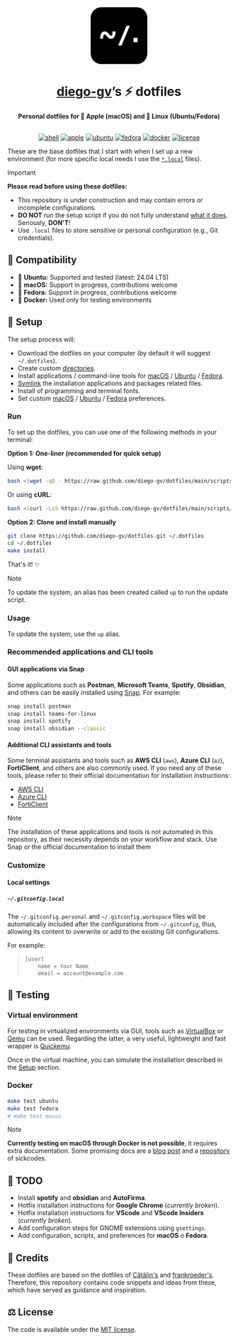 <!-- markdownlint-disable MD041 -->
<div align="center">
    <img src=".github/logo.png" alt="dotfiles" width="128"/>
</div>
<div align="center">
  <h1><a href="https://github.com/diego-gv">diego-gv</a>’s ⚡ dotfiles</h1>
  <strong>Personal dotfiles for 🍎 Apple (macOS) and 🐧 Linux (Ubuntu/Fedora)</strong>
</div>
<br>
<p align="center">
    <a href="https://www.gnu.org/software/bash/"><img src="https://img.shields.io/badge/shell-bash-4EAA25?logo=gnu-bash&logoColor=white" alt="shell"/></a>
    <a href="https://www.apple.com/macos/"><img src="https://img.shields.io/badge/Apple-000000.svg?style=flat&logo=apple&logoColor=white" alt="apple"/></a>
    <a href="https://ubuntu.com/"><img src="https://img.shields.io/badge/Ubuntu-E95420.svg?style=flat&logo=ubuntu&logoColor=white" alt="ubuntu"/></a>
    <a href="https://getfedora.org/"><img src="https://img.shields.io/badge/Fedora-51A2DA.svg?style=flat&logo=fedora&logoColor=white" alt="fedora"/></a>
    <a href="https://www.docker.com/"><img src="https://img.shields.io/badge/docker-2496ED.svg?style=flat&logo=docker&logoColor=white" alt="docker"/></a>
    <a href="LICENSE"><img src="https://img.shields.io/badge/license-MIT-750014.svg?style=flat" alt="license"/></a>
</p>

These are the base dotfiles that I start with when I set up a new environment (for more specific local needs I use the [`*.local`](#local-settings) files).

> [!IMPORTANT]
> **Please read before using these dotfiles:**
>
> - This repository is under construction and may contain errors or incomplete configurations.
> - **DO NOT** run the setup script if you do not fully understand [what it does][setup]. Seriously, **DON'T**!
> - Use `.local` files to store sensitive or personal configuration (e.g., Git credentials).

## 🧩 Compatibility

- 🐧 **Ubuntu:** Supported and tested (latest: 24.04 LTS)
- 🍎 **macOS:** Support in progress, contributions welcome
- 🎩 **Fedora:** Support in progress, contributions welcome
- 🐳 **Docker:** Used only for testing environments

## 🚀 Setup

The setup process will:

- Download the dotfiles on your computer (by default it will suggest `~/.dotfiles`).
- Create custom [directories][directories].
- Install applications / command-line tools for [macOS][install macos] / [Ubuntu][install ubuntu] / [Fedora][install fedora].
- [Symlink][symlink] the installation applications and packages related files.
- Install of programming and terminal fonts.
- Set custom [macOS][preferences macos] / [Ubuntu][preferences ubuntu] / [Fedora][preferences fedora] preferences.

### Run

To set up the dotfiles, you can use one of the following methods in your terminal:

**Option 1: One-liner (recommended for quick setup)**

Using **wget**:

```sh
bash <(wget -qO - https://raw.github.com/diego-gv/dotfiles/main/scripts/setup.sh)
```

Or using **cURL**:

```sh
bash <(curl -LsS https://raw.github.com/diego-gv/dotfiles/main/scripts/setup.sh)
```

**Option 2: Clone and install manually**

```sh
git clone https://github.com/diego-gv/dotfiles.git ~/.dotfiles
cd ~/.dotfiles
make install
```

That's it! ✨

> [!NOTE]
> To update the system, an alias has been created called `up` to run the update script.

### Usage

To update the system, use the `up` alias.

### Recommended applications and CLI tools

#### GUI applications via Snap

Some applications such as **Postman**, **Microsoft Teams**, **Spotify**, **Obsidian**, and others can be easily installed using [Snap][snap]. For example:

```sh
snap install postman
snap install teams-for-linux
snap install spotify
snap install obsidian --classic
```

#### Additional CLI assistants and tools

Some terminal assistants and tools such as **AWS CLI** (`aws`), **Azure CLI** (`az`), **FortiClient**, and others are also commonly used.
If you need any of these tools, please refer to their official documentation for installation instructions:

- [AWS CLI][aws-cli-link]
- [Azure CLI][azure-cli-link]
- [FortiClient][forticlient-link]

> [!NOTE]
> The installation of these applications and tools is not automated in this repository, as their necessity depends on your workflow and stack. Use Snap or the official documentation to install them

### Customize

#### Local settings

##### `~/.gitconfig.local`

The `~/.gitconfig.personal` and `~/.gitconfig.workspace` files will be automatically included after the configurations from `~/.gitconfig`, thus, allowing its content to overwrite or add to the existing Git configurations.

For example:

> ```gitconfig
> [user]
>     name = Your Name
>     email = account@example.com
> ```

## 🧪 Testing

### Virtual environment

For testing in virtualized environments via GUI, tools such as [VirtualBox][virtualbox link] or [Qemu][qemu link] can be used. Regarding the latter, a very useful, lightweight and fast wrapper is [Quickemu][quickemu link].

Once in the virtual machine, you can simulate the installation described in the [Setup](#-setup) section.

### Docker

```sh
make test ubuntu
make test fedora
# make test macos
```

> [!NOTE]
> **Currently testing on macOS through Docker is not possible**, it requires extra documentation. Some promising docs are a [blog post][sickcodes-post] and a [repository][sickcodes-repo] of sickcodes.

## 📝 TODO

- Install **spotify** and **obsidian** and **AutoFirma**.
- Hotfix installation instructions for **Google Chrome** (_currently broken_).
- Hotfix installation instructions for **VScode** and **VScode Insiders** (_currently broken_).
- Add configuration steps for GNOME extensions using `gsettings`.
- Add configuration, scripts, and preferences for **macOS** o **Fedora**.

## 👏 Credits

These dotfiles are based on the dotfiles of [Cătălin's][alrra-credit] and [frankroeder's][frankroeder-credit]. Therefore, this repository contains code snippets and ideas from these, which have served as guidance and inspiration.

## ⚖️ License

The code is available under the [MIT license][license].

<!-- Link labels: -->
[setup]: scripts/setup.sh
[symlink]: scripts/create_symbolic_links.sh
[directories]: scripts/create_directories.sh
[install macos]: scripts/installs/macos
[install ubuntu]: scripts/installs/ubuntu
[install fedora]: scripts/installs/fedora
[preferences macos]: scripts/preferences/macos
[preferences ubuntu]: scripts/preferences/ubuntu
[preferences fedora]: scripts/preferences/fedora
[aws-cli-link]: https://docs.aws.amazon.com/cli/latest/userguide/getting-started-install.html
[azure-cli-link]: https://learn.microsoft.com/en-us/cli/azure/install-azure-cli
[forticlient-link]: https://www.fortinet.com/support/product-downloads
[snap]: https://snapcraft.io/
[virtualbox link]: https://www.virtualbox.org/
[qemu link]: https://www.qemu.org/
[quickemu link]: https://github.com/quickemu-project/quickemu
[alrra-credit]: https://github.com/alrra/dotfiles
[frankroeder-credit]: https://github.com/frankroeder/dotfiles
[sickcodes-post]: https://sick.codes/how-to-install-macos-virtual-machine-on-linux-arch-manjaro-catalina-mojave-or-high-sierra-xcode-working/
[sickcodes-repo]: https://github.com/sickcodes/Docker-OSX
[license]: LICENSE
